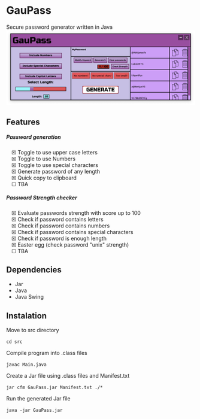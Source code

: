 # GauPass

Secure password generator written in Java
![programs screenshot](screenshot.png)

## Features

##### Password generation

&emsp;☒ Toggle to use upper case letters <br />
&emsp;☒ Toggle to use Numbers <br />
&emsp;☒ Toggle to use special characters <br />
&emsp;☒ Generate password of any length <br >
&emsp;☒ Quick copy to clipboard <br />
&emsp;☐ TBA <br />

##### Password Strength checker

&emsp;☒ Evaluate passwords strength with score up to 100 <br />
&emsp;☒ Check if password contains letters <br />
&emsp;☒ Check if password contains numbers <br />
&emsp;☒ Check if password contains special characters <br />
&emsp;☒ Check if password is enough length <br />
&emsp;☒ Easter egg (check password "unix" strength) <br />
&emsp;☐ TBA <br />

## Dependencies

- Jar
- Java
- Java Swing

## Instalation

Move to src directory

    cd src

Compile program into .class files

    javac Main.java

Create a Jar file using .class files and Manifest.txt

    jar cfm GauPass.jar Manifest.txt ./*

Run the generated Jar file

    java -jar GauPass.jar
